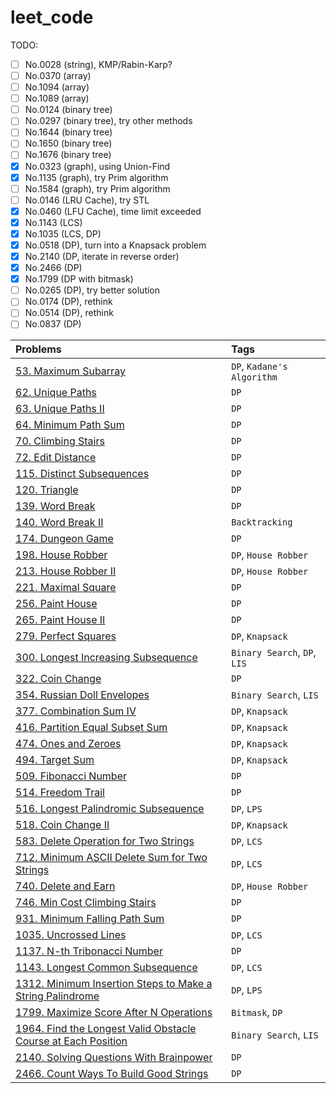 # leet_code

TODO:

- [ ] No.0028 (string), KMP/Rabin-Karp?
- [ ] No.0370 (array)
- [ ] No.1094 (array)
- [ ] No.1089 (array)
- [ ] No.0124 (binary tree)
- [ ] No.0297 (binary tree), try other methods
- [ ] No.1644 (binary tree)
- [ ] No.1650 (binary tree)
- [ ] No.1676 (binary tree)
- [x] No.0323 (graph), using Union-Find
- [x] No.1135 (graph), try Prim algorithm
- [ ] No.1584 (graph), try Prim algorithm
- [ ] No.0146 (LRU Cache), try STL
- [x] No.0460 (LFU Cache), time limit exceeded
- [x] No.1143 (LCS)
- [x] No.1035 (LCS, DP)
- [x] No.0518 (DP), turn into a Knapsack problem
- [x] No.2140 (DP, iterate in reverse order)
- [x] No.2466 (DP)
- [x] No.1799 (DP with bitmask)
- [ ] No.0265 (DP), try better solution
- [ ] No.0174 (DP), rethink
- [ ] No.0514 (DP), rethink
- [ ] No.0837 (DP)

|          Problems           |         Tags            |
| :-------------------------- | :---------------------- |
|[53. Maximum Subarray](https://github.com/mirinta/leet_code/blob/master/dynamic_programming/0053_maximum_subarray.cpp)|`DP`, `Kadane's Algorithm`|
|[62. Unique Paths](https://github.com/mirinta/leet_code/blob/master/dynamic_programming/0062_unique_paths.cpp)|`DP`|
|[63. Unique Paths II](https://github.com/mirinta/leet_code/blob/master/dynamic_programming/0063_unique_paths.cpp)|`DP`|
|[64. Minimum Path Sum](https://github.com/mirinta/leet_code/blob/master/dynamic_programming/0064_minimum_path_sum.cpp)|`DP`|
|[70. Climbing Stairs](https://github.com/mirinta/leet_code/blob/master/dynamic_programming/0070_climbing_stairs.cpp)|`DP`|
|[72. Edit Distance](https://github.com/mirinta/leet_code/blob/master/dynamic_programming/0072_edit_distance.cpp)|`DP`|
|[115. Distinct Subsequences](https://github.com/mirinta/leet_code/blob/master/dynamic_programming/0115_distinct_subsequences.cpp)|`DP`|
|[120. Triangle](https://github.com/mirinta/leet_code/blob/master/dynamic_programming/0120_triangle.cpp)|`DP`|
|[139. Word Break](https://github.com/mirinta/leet_code/blob/master/dynamic_programming/0139_word_breaks.cpp)|`DP`|
|[140. Word Break II](https://github.com/mirinta/leet_code/blob/master/backtrack/0140_word_break.cpp)|`Backtracking`|
|[174. Dungeon Game](https://github.com/mirinta/leet_code/blob/master/dynamic_programming/0174_dungeon_game.cpp)|`DP`|
|[198. House Robber](https://github.com/mirinta/leet_code/blob/master/dynamic_programming/0198_house_robber.cpp)|`DP`, `House Robber`|
|[213. House Robber II](https://github.com/mirinta/leet_code/blob/master/dynamic_programming/0213_house_robber.cpp)|`DP`, `House Robber`|
|[221. Maximal Square](https://github.com/mirinta/leet_code/blob/master/dynamic_programming/0221_maximal_square.cpp)|`DP`|
|[256. Paint House](https://github.com/mirinta/leet_code/blob/master/dynamic_programming/0256_paint_house.cpp)|`DP`|
|[265. Paint House II](https://github.com/mirinta/leet_code/blob/master/dynamic_programming/0265_paint_house.cpp)|`DP`|
|[279. Perfect Squares](https://github.com/mirinta/leet_code/blob/master/dynamic_programming/0279_perfect_squares.cpp)|`DP`, `Knapsack`|
|[300. Longest Increasing Subsequence](https://github.com/mirinta/leet_code/blob/master/dynamic_programming/0300_longest_increasing_subsequence.cpp)|`Binary Search`, `DP`, `LIS`|
|[322. Coin Change](https://github.com/mirinta/leet_code/blob/master/dynamic_programming/0322_coin_change.cpp)|`DP`|
|[354. Russian Doll Envelopes](https://github.com/mirinta/leet_code/blob/master/dynamic_programming/0354_russian_doll_envelopes.cpp)|`Binary Search`, `LIS`|
|[377. Combination Sum IV](https://github.com/mirinta/leet_code/blob/master/dynamic_programming/0377_combinatinon_sum.cpp)|`DP`, `Knapsack`|
|[416. Partition Equal Subset Sum](https://github.com/mirinta/leet_code/blob/master/dynamic_programming/0416_partition_equal_subset_sum.cpp)|`DP`, `Knapsack`|
|[474. Ones and Zeroes](https://github.com/mirinta/leet_code/blob/master/dynamic_programming/0474_ones_and_zeros.cpp)|`DP`, `Knapsack`|
|[494. Target Sum](https://github.com/mirinta/leet_code/blob/master/dynamic_programming/0494_target_sum.cpp)|`DP`, `Knapsack`|
|[509. Fibonacci Number](https://github.com/mirinta/leet_code/blob/master/dynamic_programming/0509_fibonacci_number.cpp)|`DP`|
|[514. Freedom Trail](https://github.com/mirinta/leet_code/blob/master/dynamic_programming/0514_freedom_trail.cpp)|`DP`|
|[516. Longest Palindromic Subsequence](https://github.com/mirinta/leet_code/blob/master/dynamic_programming/0516_longest_palindromic_subsequence.cpp)|`DP`, `LPS`|
|[518. Coin Change II](https://github.com/mirinta/leet_code/blob/master/dynamic_programming/0518_coin_change.cpp)|`DP`, `Knapsack`|
|[583. Delete Operation for Two Strings](https://github.com/mirinta/leet_code/blob/master/dynamic_programming/0583_delete_operations_for_two_strings.cpp)|`DP`, `LCS`|
|[712. Minimum ASCII Delete Sum for Two Strings](https://github.com/mirinta/leet_code/blob/master/dynamic_programming/0712_minimum_ascii_delete_sum_for_two_strings.cpp)|`DP`, `LCS`|
|[740. Delete and Earn](https://github.com/mirinta/leet_code/blob/master/dynamic_programming/0740_delete_and_earn.cpp)|`DP`, `House Robber`|
|[746. Min Cost Climbing Stairs](https://github.com/mirinta/leet_code/blob/master/dynamic_programming/0746_min_cost_climbing_stairs.cpp)|`DP`|
|[931. Minimum Falling Path Sum](https://github.com/mirinta/leet_code/blob/master/dynamic_programming/0931_minimum_falling_path_sum.cpp)|`DP`|
|[1035. Uncrossed Lines](https://github.com/mirinta/leet_code/blob/master/dynamic_programming/1035_uncrossed_lines.cpp)|`DP`, `LCS`|
|[1137. N-th Tribonacci Number](https://github.com/mirinta/leet_code/blob/master/dynamic_programming/1137_nth_tribonacci_number.cpp)|`DP`|
|[1143. Longest Common Subsequence](https://github.com/mirinta/leet_code/blob/master/dynamic_programming/1143_longest_common_subsequence.cpp)|`DP`, `LCS`|
|[1312. Minimum Insertion Steps to Make a String Palindrome](https://github.com/mirinta/leet_code/blob/master/dynamic_programming/1312_minimum_insertion_steps_to_make_a_string_palindrome.cpp)|`DP`, `LPS`|
|[1799. Maximize Score After N Operations](https://github.com/mirinta/leet_code/blob/master/dynamic_programming/1799_maximize_score_after_n_operations.cpp)|`Bitmask`, `DP`|
|[1964. Find the Longest Valid Obstacle Course at Each Position](https://github.com/mirinta/leet_code/blob/master/array/1964_find_the_longest_valid_obstacle_course_at_each_position.cpp)|`Binary Search`, `LIS`|
|[2140. Solving Questions With Brainpower](https://github.com/mirinta/leet_code/blob/master/dynamic_programming/2140_solving_questions_with_brainpower.cpp)|`DP`|
|[2466. Count Ways To Build Good Strings](https://github.com/mirinta/leet_code/blob/master/dynamic_programming/2466_count_ways_to_build_good_strings.cpp)|`DP`|
